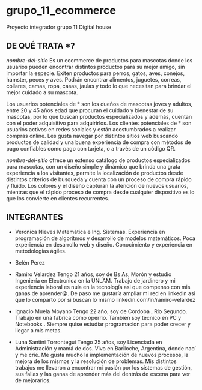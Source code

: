 # grupo_11_ecommerce
Proyecto integrador grupo 11 Digital house

## DE QUÉ TRATA *?

*nombre-del-sitio* Es un ecommerce de productos para mascotas donde los usuarios pueden encontrar distintos productos para su mejor amigo, sin importar la especie. Exiten productos para perros, gatos, aves, conejos, hamster, peces y aves. Podrán encontrar alimentos, juguetes, correas, collares, camas, ropa, casas, jaulas y todo lo que necesitan para brindar el mejor cuidado a su mascota. 

Los usuarios potenciales de * son los dueños de mascotas joves y adultos, entre 20 y 45 años edad que procuran el cuidado y bienestar de su mascotas, por lo que buscan productos especializados y además, cuentan con el poder adquisitivo para adquirirlos. Los clientes potenciales de * son usuarios activos en redes sociales y están acostumbrados a realizar compras online. Les gusta navegar por distintos sitios web buscando productos de calidad y una buena experiencia de compra con métodos de pago confiables como pago con tarjeta, o a través de un código QR.

*nombre-del-sitio* ofrece un extenso catálogo de productos especializados para mascotas, con un diseño simple y dinámico que brinda una grata experiencia a los visitantes, permite la localización de productos desde distintos criterios de busqueda y cuenta con un proceso de compra rápido y fluido. Los colores y el diseño capturan la atención de nuevos usuarios, mientras que el rápido proceso de compra desde cualquier dispositivo es lo que los convierte en clientes recurrentes. 


## INTEGRANTES
- Veronica Nieves 
Matemática e Ing. Sistemas. Experiencia en programación de algoritmos y desarrollo de modelos matemáticos. Poca experiencia en desarrollo web y diseño. Conocimiento y experiencia en metodologías ágiles.

- Belén Perez

- Ramiro Velardez
Tengo 21 años, soy de Bs As, Morón y estudio Ingeniería en Electronica en la UNLAM. Trabajo de jardinero y mi experiencia laboral es nula en la tecnología asi que compenso con mis ganas de aprender😜. De paso me gustaría ampliar mi red en linkedin asi que lo comparto por si buscan lo mismo linkedin.com/in/ramiro-velardez

- Ignacio Muela Moyano
Tengo 22 año, soy de Cordoba , Rio Segundo. Trabajo en una fabrica como operrio. Tambien soy tecnico en PC y Notebooks . Siempre quise estudiar programacion para poder crecer y llegar a mis metas.

- Luna Santini Torrontegui
Tengo 25 años, soy Licenciada en Administración y mamá de dos. Vivo en Bariloche, Argentina, donde nací y me crié. Me gusta mucho la implementación de nuevos procesos, la mejora de los mismos y la resolución de problemas. Mis distintos trabajos me llevaron a encontrar mi pasión por los sistemas de gestión, sus fallas y las ganas de aprender más del dentrás de escena para ver de mejorarlos.